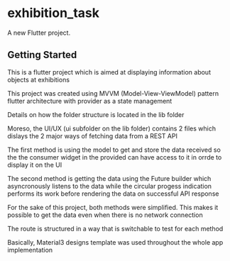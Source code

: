 # exhibition_task

A new Flutter project.

## Getting Started

This is a flutter project which is aimed at displaying information about objects at exhibitions

This project was created using MVVM (Model-View-ViewModel) pattern flutter architecture with provider as a state management

Details on how the folder structure is located in the lib folder

Moreso, the UI/UX (ui subfolder on the lib folder) contains 2 files which dislays the 2 major ways of fetching data from a REST API

The first method is using the model to get and store the data received so the the consumer widget in the provided can have access to it in orrde to display it on the UI

The second method is getting the data using the Future builder which asyncronously listens to the data while the circular progess indication performs its work before rendering the data on successful API response

For the sake of this project, both methods were simplified. This makes it possible to get the data even when there is no network connection

The route is structured in a way that is switchable to test for each method

Basically, Material3 designs template was used throughout the whole app implementation
